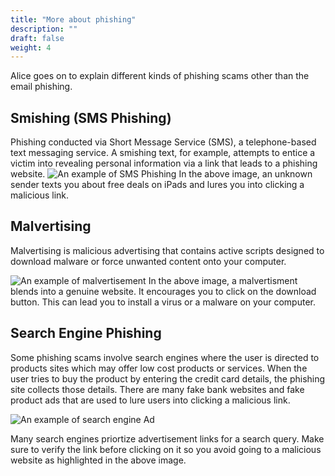 ```yaml
---
title: "More about phishing"
description: ""
draft: false
weight: 4
---
```

 
Alice goes on to explain different kinds of phishing scams other than the email phishing. 

## Smishing (SMS Phishing)
Phishing conducted via Short Message Service (SMS), a telephone-based text messaging service. 
A smishing text, for example, attempts to entice a victim into revealing personal information 
via a link that leads to a phishing website.
![An example of SMS Phishing](../media/SMS.JPG?classes=border,shadow)
In the above image, an unknown sender texts you about free deals on iPads and lures you into
clicking a malicious link.  

## Malvertising

Malvertising is malicious advertising that contains active scripts designed to download malware 
or force unwanted content onto your computer. 

![An example of malvertisement](../media/malvertising.png?classes=border,shadow)
In the above image, a malvertisment blends into a genuine website. It encourages you to click on the
download button. This can lead you to install a virus or a malware on your computer.

## Search Engine Phishing

Some phishing scams involve search engines where the user is directed to products sites which may 
offer low cost products or services. When the user tries to buy the product by entering the credit card details, the phishing site collects those details. There are many fake bank websites and fake product ads that are used to lure users into clicking a malicious link.

![An example of search engine Ad](../media/search_engine.png?classes=border,shadow)

Many search engines priortize advertisement links for a search query. Make sure to verify the link before clicking on it so you avoid going to a malicious website as highlighted in the above image. 

